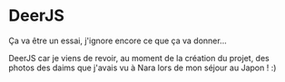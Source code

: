 # DeerJS

Ça va être un essai, j'ignore encore ce que ça va donner... 

DeerJS car je viens de revoir, au moment de la création du projet, des photos des daims que j'avais vu à Nara lors de mon séjour au Japon ! :)